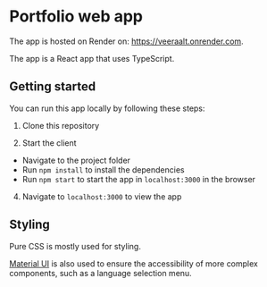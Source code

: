 # Portfolio web app

The app is hosted on Render on: https://veeraalt.onrender.com.

The app is a React app that uses TypeScript.

## Getting started

You can run this app locally by following these steps:

1. Clone this repository

2. Start the client

- Navigate to the project folder
- Run `npm install` to install the dependencies
- Run `npm start` to start the app in `localhost:3000` in the browser

4. Navigate to `localhost:3000` to view the app

## Styling

Pure CSS is mostly used for styling.

[Material UI](https://mui.com/) is also used to ensure the accessibility of more complex components, such as a language selection menu.

